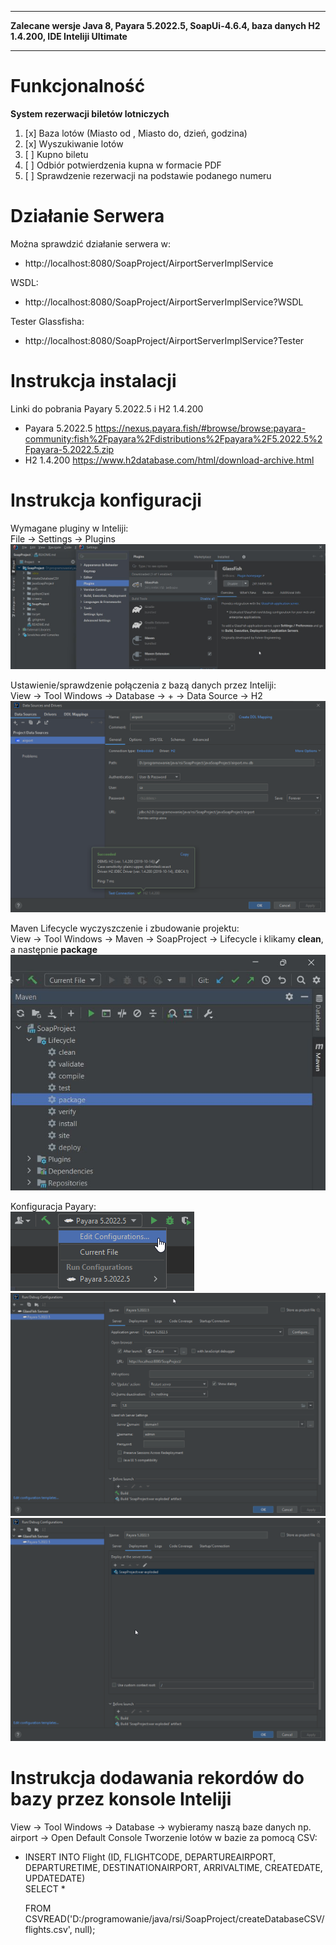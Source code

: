 ___
**Zalecane wersje Java 8, Payara 5.2022.5, SoapUi-4.6.4, baza danych H2 1.4.200, IDE Inteliji Ultimate**
___
# Funkcjonalność

**System rezerwacji biletów lotniczych**
1) [x] Baza lotów (Miasto od , Miasto do, dzień, godzina)
2) [x] Wyszukiwanie lotów
3) [ ] Kupno biletu
4) [ ] Odbiór potwierdzenia kupna w formacie PDF
5) [ ] Sprawdzenie rezerwacji na podstawie podanego numeru

# Działanie Serwera
Można sprawdzić działanie serwera w:  
- http://localhost:8080/SoapProject/AirportServerImplService

WSDL:  
- http://localhost:8080/SoapProject/AirportServerImplService?WSDL

Tester Glassfisha:  
- http://localhost:8080/SoapProject/AirportServerImplService?Tester

# Instrukcja instalacji
Linki do pobrania Payary 5.2022.5 i H2 1.4.200
- Payara 5.2022.5 https://nexus.payara.fish/#browse/browse:payara-community:fish%2Fpayara%2Fdistributions%2Fpayara%2F5.2022.5%2Fpayara-5.2022.5.zip
- H2 1.4.200 https://www.h2database.com/html/download-archive.html


# Instrukcja konfiguracji
Wymagane pluginy w Inteliji:       
File -> Settings -> Plugins          
![Alt text](screens/plugins.jpg?raw=true "Pluginy")

Ustawienie/sprawdzenie połączenia z bazą danych przez Inteliji:       
View -> Tool Windows -> Database -> + -> Data Source -> H2       
![Alt text](screens/ustawienaPolaczeniaBazyWInteliji.png?raw=true "Polaczenie z baza danych przez Inteliji")

Maven Lifecycle wyczyszczenie i zbudowanie projektu:         
View -> Tool Windows -> Maven -> SoapProject -> Lifecycle i klikamy **clean**, a następnie **package**          
![Alt text](screens/maven.jpg?raw=true "Pluginy")

Konfiguracja Payary:          
![Alt text](screens/payaraConfigurationCz1.png?raw=true "Payara cz.1")
![Alt text](screens/payaraConfigurationCz2.png?raw=true "Payara cz.2")
![Alt text](screens/payaraConfigurationCz3.png?raw=true "Payara cz.3")


# Instrukcja dodawania rekordów do bazy przez konsole Inteliji
View -> Tool Windows -> Database -> wybieramy naszą baze danych np. airport -> Open Default Console
Tworzenie lotów w bazie za pomocą CSV:
   - INSERT INTO Flight (ID, FLIGHTCODE, DEPARTUREAIRPORT, DEPARTURETIME, DESTINATIONAIRPORT, ARRIVALTIME, CREATEDATE, UPDATEDATE)      
     SELECT *

     FROM CSVREAD('D:/programowanie/java/rsi/SoapProject/createDatabaseCSV/flights.csv', null);


